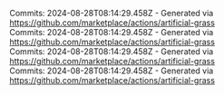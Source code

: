 Commits: 2024-08-28T08:14:29.458Z - Generated via https://github.com/marketplace/actions/artificial-grass
<br>
Commits: 2024-08-28T08:14:29.458Z - Generated via https://github.com/marketplace/actions/artificial-grass
<br>
Commits: 2024-08-28T08:14:29.458Z - Generated via https://github.com/marketplace/actions/artificial-grass
<br>
Commits: 2024-08-28T08:14:29.458Z - Generated via https://github.com/marketplace/actions/artificial-grass
<br>
